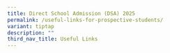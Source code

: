 ```yaml
---
title: Direct School Admission (DSA) 2025
permalink: /useful-links-for-prospective-students/
variant: tiptap
description: ""
third_nav_title: Useful Links
---
```

